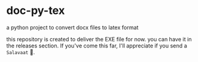 # doc-py-tex
a python project to convert docx files to latex format


this repository is created to deliver the EXE file for now. you can have it in the releases section. If you've come this far, I'll appreciate if you send a `Salavaat` 🕋.
